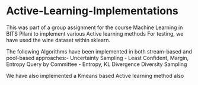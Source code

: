 # Active-Learning-Implementations

This was part of a group assignment for the course Machine Learning in BITS Pilani to implement various Active learning methods 
For testing, we have used the wine dataset within sklearn. 

The following Algorithms have been implemented in both stream-based and pool-based approaches:-
Uncertainty Sampling - Least Confident, Margin, Entropy
Query by Committee - Entropy, KL Divergence
Diversity Sampling

We have also implemented a Kmeans based Active learning method also

